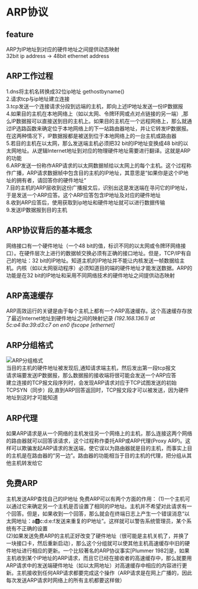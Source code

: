 # ARP协议
## feature
ARP为IP地址到对应的硬件地址之间提供动态映射  
32bit ip address -> 48bit ethernet address  
## ARP工作过程
1.dns将主机名转换成32位ip地址 gethostbyname()  
2.请求tcp与ip地址建立连接  
3.tcp发送一个连接请求分段到远端的主机，即向上述IP地址发送一份IP数据报  
4.如果目的主机在本地网络上（如以太网、令牌环网或点对点链接的另一端）,那么IP数据报可以直接送到目的主机上。如果目的主机在一个远程网络上，那么就通过IP选路函数来确定位于本地网络上的下一站路由器地址，并让它转发IP数据报。在这两种情况下，IP数据报都是被送到位于本地网络上的一台主机或路由器  
5.若目的主机在以太网，那么发送端主机必须把32 bit的IP地址变换成48 bit的以太网地址。从逻辑Internet地址到对应的物理硬件地址需要进行翻译。这就是ARP的功能  
6.ARP发送一份称作ARP请求的以太网数据帧给以太网上的每个主机。这个过程称作广播，ARP请求数据帧中包含目的主机的IP地址，其意思是“如果你是这个IP地址的拥有者，请回答你的硬件地址“  
7.目的主机的ARP层收到这份广播报文后，识别出这是发送端在寻问它的IP地址，于是发送一个ARP应答。这个ARP应答包含IP地址及对应的硬件地址  
8.收到ARP应答后，使用获取到ip地址和硬件地址就可以进行数据传输  
9.发送IP数据报到目的主机
## ARP协议背后的基本概念
网络接口有一个硬件地址（一个48 bit的值，标识不同的以太网或令牌环网络接口）。在硬件层次上进行的数据帧交换必须有正确的接口地址。但是，TCP/IP有自己的地址：32 bit的IP地址。知道主机的IP地址并不能让内核发送一帧数据给主机。内核（如以太网驱动程序）必须知道目的端的硬件地址才能发送数据。ARP的功能是在32 bit的IP地址和采用不同网络技术的硬件地址之间提供动态映射
## ARP高速缓存
ARP高效运行的关键是由于每个主机上都有一个ARP高速缓存。这个高速缓存存放了最近Internet地址到硬件地址之间的映射记录
*(192.168.136.1) at 5c:a4:8a:39:d3:c7 on en0 ifscope [ethernet]*
## ARP分组格式
![ARP分组格式](http://docs.52im.net/extend/docs/book/tcpip/vol1/4/images2/52im_3.png)  
当目的主机的硬件地址被发现后,通知请求端主机，然后发出第一段tcp报文  
请求端要发送IP数据报，那么数据报的接收端将很可能会发送一个ARP应答  
建立连接的TCP报文段序列时，会发现ARP请求对应于TCP试图发送的初始TCPSYN（同步）段,直到ARP回答返回时，TCP报文段才可以被发送，因为硬件地址到这时才可能知道  
## ARP代理
如果ARP请求是从一个网络的主机发往另一个网络上的主机，那么连接这两个网络的路由器就可以回答该请求，这个过程称作委托ARP或ARP代理(Proxy ARP)。这样可以欺骗发起ARP请求的发送端，使它误以为路由器就是目的主机，而事实上目的主机是在路由器的“另一边”。路由器的功能相当于目的主机的代理，把分组从其他主机转发给它
## 免费ARP
主机发送ARP查找自己的IP地址
免费ARP可以有两个方面的作用：
(1)一个主机可以通过它来确定另一个主机是否设置了相同的IP地址。主机并不希望对此请求有一个回答。但是，如果收到一个回答，那么就会在终端日志上产生一个错误消息“以太网地址：a:b:c:d:e:f发送来重复的IP地址”。这样就可以警告系统管理员，某个系统有不正确的设置  
(2)如果发送免费ARP的主机正好改变了硬件地址（很可能是主机关机了，并换了一块接口卡，然后重新启动），那么这个分组就可以使其他主机高速缓存中旧的硬件地址进行相应的更新。一个比较著名的ARP协议事实[Plummer 1982]是，如果主机收到某个IP地址的ARP请求，而且它已经在接收者的高速缓存中，那么就要用ARP请求中的发送端硬件地址（如以太网地址）对高速缓存中相应的内容进行更新。主机接收到任何ARP请求都要完成这个操作（ARP请求是在网上广播的，因此每次发送ARP请求时网络上的所有主机都要这样做）
